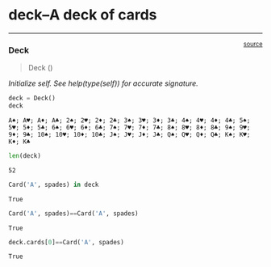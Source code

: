# deck–A deck of cards


<!-- WARNING: THIS FILE WAS AUTOGENERATED! DO NOT EDIT! -->

------------------------------------------------------------------------

<a
href="https://github.com/gpellis/nbdev-cards/blob/main/nbdev_cards/deck.py#L12"
target="_blank" style="float:right; font-size:smaller">source</a>

### Deck

>  Deck ()

*Initialize self. See help(type(self)) for accurate signature.*

``` python
deck = Deck()
deck
```

    A♠; A♥; A♦; A♣; 2♠; 2♥; 2♦; 2♣; 3♠; 3♥; 3♦; 3♣; 4♠; 4♥; 4♦; 4♣; 5♠; 5♥; 5♦; 5♣; 6♠; 6♥; 6♦; 6♣; 7♠; 7♥; 7♦; 7♣; 8♠; 8♥; 8♦; 8♣; 9♠; 9♥; 9♦; 9♣; 10♠; 10♥; 10♦; 10♣; J♠; J♥; J♦; J♣; Q♠; Q♥; Q♦; Q♣; K♠; K♥; K♦; K♣

``` python
len(deck)
```

    52

``` python
Card('A', spades) in deck
```

    True

``` python
Card('A', spades)==Card('A', spades)
```

    True

``` python
deck.cards[0]==Card('A', spades)
```

    True
